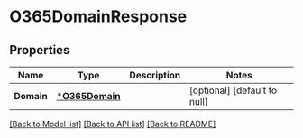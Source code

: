# O365DomainResponse

## Properties
Name | Type | Description | Notes
------------ | ------------- | ------------- | -------------
**Domain** | [***O365Domain**](o365.Domain.md) |  | [optional] [default to null]

[[Back to Model list]](../README.md#documentation-for-models) [[Back to API list]](../README.md#documentation-for-api-endpoints) [[Back to README]](../README.md)



